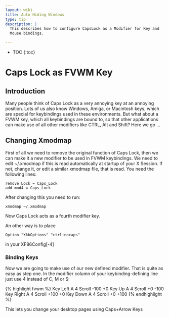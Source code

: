 ```yaml
---
layout: wiki
title: Auto Hiding Windows
type: tip
description: |
  This describes how to configure CapsLock as a Modifier for Key and
  Mouse bindings.

---
```

* TOC
{:toc}

# Caps Lock as FVWM Key

## Introduction

Many people think of Caps Lock as a very annoying key at an annoying
position. Lots of us also know Windows, Amiga, or Macintosh keys, which are
special for keybindings used in these environments. But what about a FVWM
key, which all keybindings are bound to, so that other applications can make
use of all other modifiers like CTRL, Alt and Shift?  Here we go ...

## Changing Xmodmap

First of all we need to remove the original function of Caps Lock, then we
can make it a new modifier to be used in FVWM keybindings. We need to edit
~/.xmodmap if this is read automatically at startup of your X Session. If
not, change it, or edit a similar xmodmap file, that is read. You need the
following lines:

    remove Lock = Caps_Lock
    add mod4 = Caps_Lock

After changing this you need to run:

    xmodmap ~/.xmodmap

Now Caps Lock acts as a fourth modifier key.

An other way is to place

    Option "XkbOptions" "ctrl:nocaps"

in your XF86Config[-4]

### Binding Keys
Now we are going to make use of our new defined modifier. That is quite as
easy as step one. In the modifier column of your keybinding-defining line
just use 4 instead of C, M or S:

{% highlight fvwm %}
Key Left        A 4     Scroll -100 +0
Key Up          A 4     Scroll +0 -100
Key Right       A 4     Scroll +100 +0
Key Down        A 4     Scroll +0 +100
{% endhighlight %}

This lets you change your desktop pages using Caps+Arrow Keys
